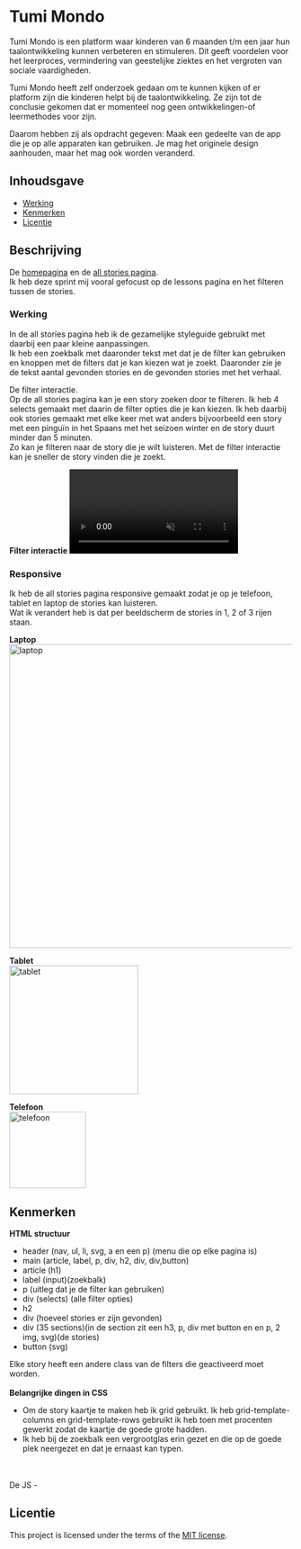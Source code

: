 # Tumi Mondo 
Tumi Mondo is een platform waar kinderen van 6 maanden t/m een jaar hun taalontwikkeling kunnen verbeteren en stimuleren. Dit geeft voordelen voor het leerproces, vermindering van geestelijke ziektes en het vergroten van sociale vaardigheden.

Tumi Mondo heeft zelf onderzoek gedaan om te kunnen kijken of er platform zijn die kinderen helpt bij de taalontwikkeling. Ze zijn tot de conclusie gekomen dat er momenteel nog geen ontwikkelingen-of leermethodes voor zijn.

Daarom hebben zij als opdracht gegeven: Maak een gedeelte van de app die je op alle apparaten kan gebruiken. Je mag het originele design aanhouden, maar het mag ook worden veranderd.

## Inhoudsgave
  * [Werking](#werking)
  * [Kenmerken](#kenmerken)
  * [Licentie](#licentie)

## Beschrijving
De [homepagina](https://nadiachaja.github.io/fix-the-flow-interactive-website/) en de [all stories pagina](https://nadiachaja.github.io/fix-the-flow-interactive-website/lessons/lessons.html). <br>
Ik heb deze sprint mij vooral gefocust op de lessons pagina en het filteren tussen de stories.

### Werking 
In de all stories pagina heb ik de gezamelijke styleguide gebruikt met daarbij een paar kleine aanpassingen. <br>
Ik heb een zoekbalk met daaronder tekst met dat je de filter kan gebruiken en knoppen met de filters dat je kan kiezen wat je zoekt. Daaronder zie je de tekst aantal gevonden stories en de gevonden stories met het verhaal. 
<br>

De filter interactie. <br>
Op de all stories pagina kan je een story zoeken door te filteren. Ik heb 4 selects gemaakt met daarin de filter opties die je kan kiezen. Ik heb daarbij ook stories gemaakt met elke keer met wat anders bijvoorbeeld een story met een pinguïn in het Spaans met het seizoen winter en de story duurt minder dan 5 minuten. <br>
Zo kan je filteren naar de story die je wilt luisteren. Met de filter interactie kan je sneller de story vinden die je zoekt. 

**Filter interactie**
<video src="https://github.com/user-attachments/assets/7dcfbfb8-006a-4e91-b2a3-76b9580472a3" controls muted autoplay playsinline></video>


### Responsive 

Ik heb de all stories pagina responsive gemaakt zodat je op je telefoon, tablet en laptop de stories kan luisteren. <br>
Wat ik verandert heb is dat per beeldscherm de stories in 1, 2 of 3 rijen staan. 

**Laptop** <br>
<img width="540" alt="laptop" src="https://github.com/user-attachments/assets/288ab528-7214-491c-a5cc-be2eec159508" /> <br>

**Tablet** <br>
<img width="229" alt="tablet" src="https://github.com/user-attachments/assets/8839b32d-5421-4fbf-9619-f4723cbefa58" /> <br>

**Telefoon** <br>
<img width="136" alt="telefoon" src="https://github.com/user-attachments/assets/dc687a69-d8b6-460d-844c-738d1e6e5c52" />


## Kenmerken
**HTML structuur**
- header (nav, ul, li, svg, a en een p) (menu die op elke pagina is)
- main (article, label, p, div, h2, div, div,button)
- article (h1)
- label (input)(zoekbalk)
- p (uitleg dat je de filter kan gebruiken)
- div (selects) (alle filter opties)
- h2 
- div (hoeveel stories er zijn gevonden)
- div (35 sections)(in de section zit een h3, p, div met button en en p, 2 img, svg)(de stories)
- button (svg)

 Elke story heeft een andere class van de filters die geactiveerd moet worden. 
<br>
<br>
**Belangrijke dingen in CSS** 
- Om de story kaartje te maken heb ik grid gebruikt. Ik heb grid-template-columns en grid-template-rows gebruikt ik heb toen met procenten gewerkt zodat de kaartje de goede grote hadden.
- Ik heb bij de zoekbalk een vergrootglas erin gezet en die op de goede plek neergezet en dat je ernaast kan typen.  
<br>
<br>
De JS
        - 

## Licentie

This project is licensed under the terms of the [MIT license](./LICENSE).

